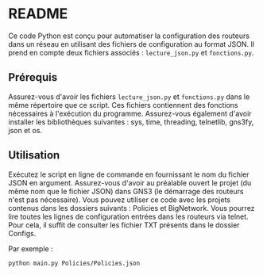 # README

Ce code Python est conçu pour automatiser la configuration des routeurs dans un réseau en utilisant des fichiers de configuration au format JSON. Il prend en compte deux fichiers associés : `lecture_json.py` et `fonctions.py`.

## Prérequis

Assurez-vous d'avoir les fichiers `lecture_json.py` et `fonctions.py` dans le même répertoire que ce script. Ces fichiers contiennent des fonctions nécessaires à l'exécution du programme.
Assurez-vous également d'avoir installer les bibliothèques suivantes : sys, time, threading, telnetlib, gns3fy, json et os.

## Utilisation

Exécutez le script en ligne de commande en fournissant le nom du fichier JSON en argument. Assurez-vous d'avoir au préalable ouvert le projet (du même nom que le fichier JSON) dans GNS3 (le démarrage des routeurs n'est pas nécessaire). Vous pouvez utiliser ce code avec les projets contenus dans les dossiers suivants : Policies et BigNetwork. Vous pourrez lire toutes les lignes de configuration entrées dans les routeurs via telnet. Pour cela, il suffit de consulter les fichier TXT présents dans le dossier Configs.

Par exemple :

```bash
python main.py Policies/Policies.json

